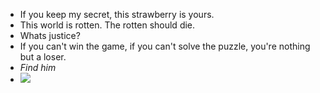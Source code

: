 - If you keep my secret, this strawberry is yours.
- This world is rotten. The rotten should die.
- Whats justice?
- If you can't win the game, if you can't solve the puzzle, you're nothing but a loser.
- *Find him*
- ![](https://komarev.com/ghpvc/?trulynodejs&label=PROFILE+VIEWS)


